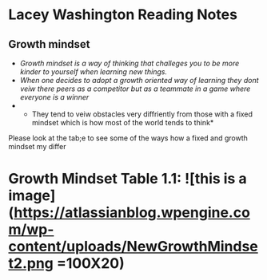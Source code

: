# Lacey Washington Reading Notes

## __Growth mindset__

-  *Growth mindset is a way of thinking that challeges you to be more kinder to yourself when learning new things.*
- *When one decides to adopt a growth oriented way of learning they dont veiw there peers as a competitor but as a teammate in a game where everyone is a winner*
- * They tend to veiw obstacles very diffriently from those with a fixed mindset which is how most of the world tends to think*

Please look at the tab;e to see some of the ways how a fixed and growth mindset my differ

# __Growth Mindset Table 1.1:__ ![this is a image](https://atlassianblog.wpengine.com/wp-content/uploads/NewGrowthMindset2.png =100X20)
